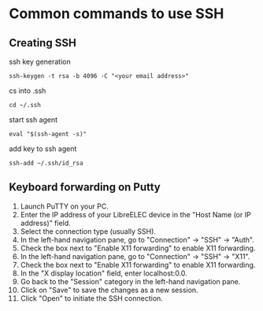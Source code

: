 # Common commands to use SSH

## Creating SSH
ssh key generation
```
ssh-keygen -t rsa -b 4096 -C "<your email address>"
```

cs into .ssh
```
cd ~/.ssh
```

start ssh agent
```
eval "$(ssh-agent -s)"
```

add key to ssh agent
```
ssh-add ~/.ssh/id_rsa
```


## Keyboard forwarding on Putty

1. Launch PuTTY on your PC.
2. Enter the IP address of your LibreELEC device in the "Host Name (or IP address)" field.
3. Select the connection type (usually SSH).
4. In the left-hand navigation pane, go to "Connection" -> "SSH" -> "Auth".
5. Check the box next to "Enable X11 forwarding" to enable X11 forwarding.
6. In the left-hand navigation pane, go to "Connection" -> "SSH" -> "X11".
7. Check the box next to "Enable X11 forwarding" to enable X11 forwarding.
8. In the "X display location" field, enter localhost:0.0.
9. Go back to the "Session" category in the left-hand navigation pane.
10. Click on "Save" to save the changes as a new session.
11. Click "Open" to initiate the SSH connection.

